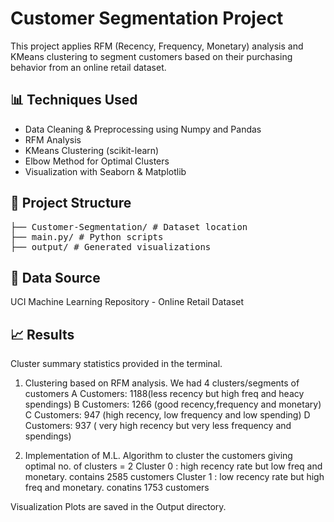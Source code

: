 # Customer Segmentation Project

This project applies RFM (Recency, Frequency, Monetary) analysis and KMeans clustering to segment customers based on their purchasing behavior from an online retail dataset.

## 📊 Techniques Used
- Data Cleaning & Preprocessing using Numpy and Pandas
- RFM Analysis
- KMeans Clustering (scikit-learn)
- Elbow Method for Optimal Clusters
- Visualization with Seaborn & Matplotlib

## 📁 Project Structure
<pre>
├── Customer-Segmentation/ # Dataset location
├── main.py/ # Python scripts
├── output/ # Generated visualizations
</pre>

## 📌 Data Source
UCI Machine Learning Repository - Online Retail Dataset

## 📈 Results
Cluster summary statistics provided in the terminal.
1. Clustering based on RFM analysis. We had 4 clusters/segments of customers
        A Customers: 1188(less recency but high freq and heacy spendings)
        B Customers: 1266 (good recency,frequency and monetary)
        C Customers: 947 (high recency, low frequency and low spending)
        D Customers: 937 ( very high recency but very less frequency and spendings)

2. Implementation of M.L. Algorithm to cluster the customers 
        giving optimal no. of clusters = 2
        Cluster 0 : high recency rate but low freq and monetary. contains 2585 customers
        Cluster 1 : low recency rate but high freq and monetary. conatins 1753 customers

Visualization Plots are saved in the Output directory.
